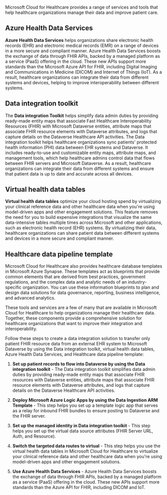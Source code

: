 Microsoft Cloud for Healthcare provides a range of services and tools that help healthcare organizations manage their data and improve patient care.

## Azure Health Data Services

**Azure Health Data Services** helps organizations share electronic health records (EHR) and electronic medical records (EMR) on a range of devices in a more secure and compliant manner. Azure Health Data Services boosts the exchange of data through FHIR APIs, backed by a managed platform as a service (PaaS) offering in the cloud. These new APIs support more standards than the Microsoft Azure API for FHIR, including Digital Imaging and Communications in Medicine (DICOM) and Internet of Things (IoT). As a result, healthcare organizations can integrate their data from different systems and devices, helping to improve interoperability between different systems.

## Data integration toolkit

The **Data integration Toolkit** helps simplify data admin duties by providing ready-made entity maps that associate Fast Healthcare Interoperability Resources (FHIR) with Microsoft Dataverse entities, attribute maps that associate FHIR resource elements with Dataverse attributes, and logs that capture details on the Dataverse Healthcare API activities. The Data integration toolkit helps healthcare organizations sync patients' protected health information (PHI) data between EHR systems and Dataverse. It includes ready-to-use and customizable entity maps, attribute maps, and management tools, which help healthcare admins control data that flows between FHIR servers and Microsoft Dataverse. As a result, healthcare organizations can integrate their data from different systems and ensure that patient data is up to date and accurate across all devices.

## Virtual health data tables

**Virtual health data tables** optimize your cloud hosting spend by virtualizing your clinical reference data and other healthcare data when you're using model-driven apps and other engagement solutions. This feature removes the need for you to build expensive integrations that visualize the same data-intensive tables multiple times across Microsoft and other applications, such as electronic health record (EHR) systems. By virtualizing their data, healthcare organizations can share patient data between different systems and devices in a more secure and compliant manner.

## Healthcare data pipeline template

Microsoft Cloud for Healthcare also provides healthcare database templates in Microsoft Azure Synapse. These templates act as blueprints that provide common elements that are derived from best practices, government regulations, and the complex data and analytic needs of an industry-specific organization. You can use these information blueprints to plan and design data solutions for data governance, reporting, business intelligence, and advanced analytics.

These tools and services are a few of many that are available in Microsoft Cloud for Healthcare to help organizations manage their healthcare data. Together, these components provide a comprehensive solution for healthcare organizations that want to improve their integration and interoperability.

Follow these steps to create a data integration solution to transfer only patient FHIR resource data from an external EHR system to Microsoft Dataverse by using the Data integration toolkit, virtual health data tables, Azure Health Data Services, and Healthcare data pipeline template:

1. **Set up patient records to flow into Dataverse by using the Data integration toolkit** - The Data integration toolkit simplifies data admin duties by providing ready-made entity maps that associate FHIR resources with Dataverse entities, attribute maps that associate FHIR resource elements with Dataverse attributes, and logs that capture details on the Dataverse Healthcare API activities.

1. **Deploy Microsoft Azure Logic Apps by using the Data Ingestion ARM Template** - This step helps you set up a template logic app that serves as a relay for inbound FHIR bundles to ensure posting to Dataverse and the FHIR server.

1. **Set up the managed identity in Data integration toolkit** - This step helps you set up the virtual data source attributes (FHIR Server URL, Auth, and Resource).

1. **Switch the targeted data routes to virtual** - This step helps you use the virtual health data tables in Microsoft Cloud for Healthcare to virtualize your clinical reference data and other healthcare data when you're using model-driven apps and other engagement solutions.

1. **Use Azure Health Data Services** - Azure Health Data Services boosts the exchange of data through FHIR APIs, backed by a managed platform as a service (PaaS) offering in the cloud. These new APIs support more standards than the Azure API for FHIR, including DICOM and IoT.

